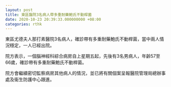 ```yaml
---
layout: post
title: 東區醫院3名病人帶多重耐藥鮑氏不動桿菌
date: 2020-10-23 20:39:33.000000000 +08:00
categories: rthk
---
```


東區尤德夫人那打素醫院3名病人，確診帶有多重耐藥鮑氏不動桿菌，當中兩人情況穩定，一人已經出院。

院方表示，一個腦神經科綜合病房自上星期五起，先後有3名男病人，年齡57至66歲，確診帶有多重耐藥鮑氏不動桿菌。

院方會繼續密切監察病房其他病人的情況，並已將有關個案呈報醫院管理局總辦事處及衞生防護中心跟進。
